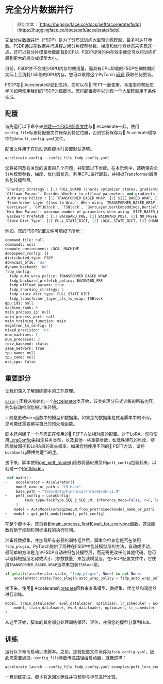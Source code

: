 # 完全分片数据并行

> 原始文本：[https://huggingface.co/docs/peft/accelerate/fsdp](https://huggingface.co/docs/peft/accelerate/fsdp)

[完全分片数据并行](https://pytorch.org/docs/stable/fsdp.html)（FSDP）是为了分布式训练大型预训练模型，最多可达1T参数。FSDP通过在数据并行进程之间分片模型参数、梯度和优化器状态来实现这一点，还可以将分片模型参数卸载到CPU。FSDP提供的内存效率使您可以将训练扩展到更大的批次或模型大小。

目前，FSDP并不会减少GPU内存的使用量，而具有CPU卸载的FSDP在训练期间实际上会消耗1.65倍的GPU内存。您可以跟踪这个PyTorch [问题](https://github.com/pytorch/pytorch/issues/91165) 获取任何更新。

FSDP在🤗 Accelerate中受到支持，您可以与🤗 PEFT一起使用。本指南将帮助您学习如何使用我们的FSDP[训练脚本](https://github.com/huggingface/peft/blob/main/examples/conditional_generation/peft_lora_seq2seq_accelerate_fsdp.py)。您将配置脚本以训练一个大型模型用于条件生成。

## 配置

首先运行以下命令来[创建一个FSDP配置文件](https://huggingface.co/docs/accelerate/main/en/usage_guides/fsdp)与🤗 Accelerate一起。使用`--config_file`标志将配置文件保存到特定位置，否则它将保存为🤗 Accelerate缓存中的`default_config.yaml`文件。

配置文件用于在启动训练脚本时设置默认选项。

```py
accelerate config --config_file fsdp_config.yaml
```

您将被问及有关您的设置的几个问题，并配置以下参数。在本示例中，请确保完全分片模型参数、梯度、优化器状态，利用CPU进行卸载，并根据Transformer层类名包装模型层。

```py
`Sharding Strategy`: [1] FULL_SHARD (shards optimizer states, gradients and parameters), [2] SHARD_GRAD_OP (shards optimizer states and gradients), [3] NO_SHARD
`Offload Params`: Decides Whether to offload parameters and gradients to CPU
`Auto Wrap Policy`: [1] TRANSFORMER_BASED_WRAP, [2] SIZE_BASED_WRAP, [3] NO_WRAP 
`Transformer Layer Class to Wrap`: When using `TRANSFORMER_BASED_WRAP`, user specifies comma-separated string of transformer layer class names (case-sensitive) to wrap ,e.g, 
`BertLayer`, `GPTJBlock`, `T5Block`, `BertLayer,BertEmbeddings,BertSelfOutput`...
`Min Num Params`: minimum number of parameters when using `SIZE_BASED_WRAP`
`Backward Prefetch`: [1] BACKWARD_PRE, [2] BACKWARD_POST, [3] NO_PREFETCH
`State Dict Type`: [1] FULL_STATE_DICT, [2] LOCAL_STATE_DICT, [3] SHARDED_STATE_DICT  
```

例如，您的FSDP配置文件可能如下所示：

```py
command_file: null
commands: null
compute_environment: LOCAL_MACHINE
deepspeed_config: {}
distributed_type: FSDP
downcast_bf16: 'no'
dynamo_backend: 'NO'
fsdp_config:
  fsdp_auto_wrap_policy: TRANSFORMER_BASED_WRAP
  fsdp_backward_prefetch_policy: BACKWARD_PRE
  fsdp_offload_params: true
  fsdp_sharding_strategy: 1
  fsdp_state_dict_type: FULL_STATE_DICT
  fsdp_transformer_layer_cls_to_wrap: T5Block
gpu_ids: null
machine_rank: 0
main_process_ip: null
main_process_port: null
main_training_function: main
megatron_lm_config: {}
mixed_precision: 'no'
num_machines: 1
num_processes: 2
rdzv_backend: static
same_network: true
tpu_name: null
tpu_zone: null
use_cpu: false
```

## 重要部分

让我们深入了解训练脚本的工作原理。

[`main()`](https://github.com/huggingface/peft/blob/2822398fbe896f25d4dac5e468624dc5fd65a51b/examples/conditional_generation/peft_lora_seq2seq_accelerate_fsdp.py#L14) 函数从初始化一个[Accelerator](https://huggingface.co/docs/accelerate/v0.27.2/en/package_reference/accelerator#accelerate.Accelerator)类开始，该类处理分布式训练的所有内容，例如自动检测您的训练环境。

💡 随意更改`main`函数中的模型和数据集。如果您的数据集格式与脚本中的不同，您可能还需要编写自己的预处理函数。

脚本还创建了一个与您正在使用的🤗 PEFT方法相对应的配置。对于LoRA，您将使用[LoraConfig](/docs/peft/v0.8.2/en/package_reference/lora#peft.LoraConfig)来指定任务类型，以及其他一些重要参数，如低秩矩阵的维度、矩阵缩放因子和LoRA层的丢失概率。如果您想使用不同的🤗 PEFT方法，请将`LoraConfig`替换为适当的[类](../package_reference/tuners)。

接下来，脚本使用[get_peft_model()](/docs/peft/v0.8.2/en/package_reference/peft_model#peft.get_peft_model)函数将基础模型和`peft_config`包装起来，以创建一个[PeftModel](/docs/peft/v0.8.2/en/package_reference/peft_model#peft.PeftModel)。

```py
 def main():
+    accelerator = Accelerator()
     model_name_or_path = "t5-base"
     base_path = "temp/data/FinancialPhraseBank-v1.0"
+    peft_config = LoraConfig(
         task_type=TaskType.SEQ_2_SEQ_LM, inference_mode=False, r=8, lora_alpha=32, lora_dropout=0.1
     )
    model = AutoModelForSeq2SeqLM.from_pretrained(model_name_or_path)
+   model = get_peft_model(model, peft_config)
```

在整个脚本中，您将看到[main_process_first](https://huggingface.co/docs/accelerate/v0.27.2/en/package_reference/accelerator#accelerate.Accelerator.main_process_first)和[wait_for_everyone](https://huggingface.co/docs/accelerate/v0.27.2/en/package_reference/accelerator#accelerate.Accelerator.wait_for_everyone)函数，这些函数有助于控制和同步进程的执行时间。

准备好数据集，并加载所有必要的训练组件后，脚本会检查您是否在使用`fsdp_plugin`。PyTorch提供了两种在FSDP中包装模型层的方法，自动或手动。最简单的方法是允许FSDP自动递归包装模型层，而无需更改任何其他代码。您可以选择根据层名称或大小（参数数量）来包装模型层。在FSDP配置文件中，它使用`TRANSFORMER_BASED_WRAP`选项来包装`T5Block`层。

```py
if getattr(accelerator.state, "fsdp_plugin", None) is not None:
    accelerator.state.fsdp_plugin.auto_wrap_policy = fsdp_auto_wrap_policy(model)
```

接下来，使用🤗 Accelerate的[prepare](https://huggingface.co/docs/accelerate/v0.27.2/en/package_reference/accelerator#accelerate.Accelerator.prepare)函数来准备模型、数据集、优化器和调度器进行训练。

```py
model, train_dataloader, eval_dataloader, optimizer, lr_scheduler = accelerator.prepare(
    model, train_dataloader, eval_dataloader, optimizer, lr_scheduler
)
```

从这里开始，脚本的其余部分处理训练循环、评估，并将您的模型分享到Hub。

## 训练

运行以下命令启动训练脚本。之前，您将配置文件保存为`fsdp_config.yaml`，因此您需要通过`--config_file`参数传递路径给启动器，就像这样：

```py
accelerate launch --config_file fsdp_config.yaml examples/peft_lora_seq2seq_accelerate_fsdp.py
```

一旦训练完成，脚本将返回准确性并将预测与标签进行比较。
